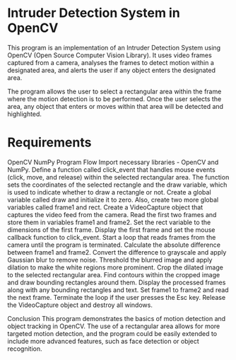 # Intruder Detection System in OpenCV
This program is an implementation of an Intruder Detection System using OpenCV (Open Source Computer Vision Library). It uses video frames captured from a camera, analyses the frames to detect motion within a designated area, and alerts the user if any object enters the designated area.

The program allows the user to select a rectangular area within the frame where the motion detection is to be performed. Once the user selects the area, any object that enters or moves within that area will be detected and highlighted.

<h1>Requirements</h1>
OpenCV
NumPy
Program Flow
Import necessary libraries - OpenCV and NumPy.
Define a function called click_event that handles mouse events (click, move, and release) within the selected rectangular area. The function sets the coordinates of the selected rectangle and the draw variable, which is used to indicate whether to draw a rectangle or not.
Create a global variable called draw and initialize it to zero. Also, create two more global variables called frame1 and rect.
Create a VideoCapture object that captures the video feed from the camera.
Read the first two frames and store them in variables frame1 and frame2.
Set the rect variable to the dimensions of the first frame.
Display the first frame and set the mouse callback function to click_event.
Start a loop that reads frames from the camera until the program is terminated.
Calculate the absolute difference between frame1 and frame2.
Convert the difference to grayscale and apply Gaussian blur to remove noise.
Threshold the blurred image and apply dilation to make the white regions more prominent.
Crop the dilated image to the selected rectangular area.
Find contours within the cropped image and draw bounding rectangles around them.
Display the processed frames along with any bounding rectangles and text.
Set frame1 to frame2 and read the next frame.
Terminate the loop if the user presses the Esc key.
Release the VideoCapture object and destroy all windows.

Conclusion
This program demonstrates the basics of motion detection and object tracking in OpenCV. The use of a rectangular area allows for more targeted motion detection, and the program could be easily extended to include more advanced features, such as face detection or object recognition.
